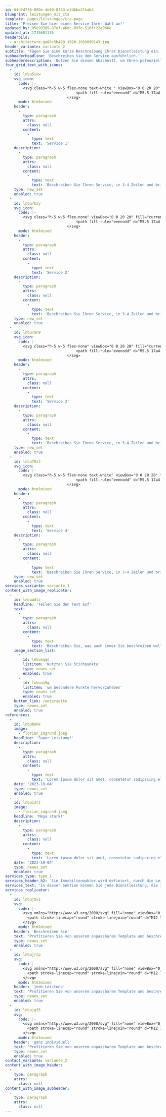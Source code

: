 ```yaml
---
id: 64dfd7f6-089e-4e10-8f63-e3dbbe2fbab3
blueprint: leistungen_mit_cta
template: pages/leistungen/cta-page
title: 'Preisen Sie hier einen Service Ihrer Wahl an!'
updated_by: 95e99389-87ef-46dc-89fe-516fc22e966e
updated_at: 1715601136
headerbild:
  - architecture-ge08c5b499_1920-1689690143.jpg
header_variante: variante_2
subtitle: 'Fügen Sie eine kurze Beschreibung Ihrer Dienstleistung ein.'
subheaderheadline: 'Beschreiben Sie den Service ausführlich.'
subheaderdescription: 'Nutzen Sie diesen Abschnitt, um Ihren potenziellen Kunden die Wichtigkeit Ihrer Dienstleistung zu erklären!'
four_grid_text_with_icons:
  -
    id: lnbu5ixw
    svg_icon:
      code: |-
        <svg class="h-5 w-5 flex-none text-white " viewBox="0 0 20 20" fill="currentColor" aria-hidden="true">
                                <path fill-rule="evenodd" d="M5.5 17a4.5 4.5 0 01-1.44-8.765 4.5 4.5 0 018.302-3.046 3.5 3.5 0 014.504 4.272A4 4 0 0115 17H5.5zm3.75-2.75a.75.75 0 001.5 0V9.66l1.95 2.1a.75.75 0 101.1-1.02l-3.25-3.5a.75.75 0 00-1.1 0l-3.25 3.5a.75.75 0 101.1 1.02l1.95-2.1v4.59z" clip-rule="evenodd"></path>
                            </svg>
      mode: htmlmixed
    header:
      -
        type: paragraph
        attrs:
          class: null
        content:
          -
            type: text
            text: 'Service 1'
    description:
      -
        type: paragraph
        attrs:
          class: null
        content:
          -
            type: text
            text: 'Beschreiben Sie Ihren Service, in 3-4 Zeilen und bringen Sie Ihren Kunden so Ihre Professionalität nahe. Welchen Service bieten Sie an und welche Probleme schaffen Sie damit von den Kunden aus der Welt ?'
    type: new_set
    enabled: true
  -
    id: lnbu7bzy
    svg_icon:
      code: |-
        <svg class="h-5 w-5 flex-none" viewBox="0 0 20 20" fill="currentColor" aria-hidden="true">
                                <path fill-rule="evenodd" d="M5.5 17a4.5 4.5 0 01-1.44-8.765 4.5 4.5 0 018.302-3.046 3.5 3.5 0 014.504 4.272A4 4 0 0115 17H5.5zm3.75-2.75a.75.75 0 001.5 0V9.66l1.95 2.1a.75.75 0 101.1-1.02l-3.25-3.5a.75.75 0 00-1.1 0l-3.25 3.5a.75.75 0 101.1 1.02l1.95-2.1v4.59z" clip-rule="evenodd"></path>
                            </svg>
      mode: htmlmixed
    header:
      -
        type: paragraph
        attrs:
          class: null
        content:
          -
            type: text
            text: 'Service 2'
    description:
      -
        type: paragraph
        attrs:
          class: null
        content:
          -
            type: text
            text: 'Beschreiben Sie Ihren Service, in 3-4 Zeilen und bringen Sie Ihren Kunden so Ihre Professionalität nahe. Welchen Service bieten Sie an und welche Probleme schaffen Sie damit von den Kunden aus der Welt ?'
    type: new_set
    enabled: true
  -
    id: lnbu7an9
    svg_icon:
      code: |-
        <svg class="h-5 w-5 flex-none" viewBox="0 0 20 20" fill="currentColor" aria-hidden="true">
                                <path fill-rule="evenodd" d="M5.5 17a4.5 4.5 0 01-1.44-8.765 4.5 4.5 0 018.302-3.046 3.5 3.5 0 014.504 4.272A4 4 0 0115 17H5.5zm3.75-2.75a.75.75 0 001.5 0V9.66l1.95 2.1a.75.75 0 101.1-1.02l-3.25-3.5a.75.75 0 00-1.1 0l-3.25 3.5a.75.75 0 101.1 1.02l1.95-2.1v4.59z" clip-rule="evenodd"></path>
                            </svg>
      mode: htmlmixed
    header:
      -
        type: paragraph
        attrs:
          class: null
        content:
          -
            type: text
            text: 'Service 3'
    description:
      -
        type: paragraph
        attrs:
          class: null
        content:
          -
            type: text
            text: 'Beschreiben Sie Ihren Service, in 3-4 Zeilen und bringen Sie Ihren Kunden so Ihre Professionalität nahe. Welchen Service bieten Sie an und welche Probleme schaffen Sie damit von den Kunden aus der Welt ?'
    type: new_set
    enabled: true
  -
    id: lnbu78x2
    svg_icon:
      code: |-
        <svg class="h-5 w-5 flex-none text-white" viewBox="0 0 20 20" fill="currentColor" aria-hidden="true">
                                <path fill-rule="evenodd" d="M5.5 17a4.5 4.5 0 01-1.44-8.765 4.5 4.5 0 018.302-3.046 3.5 3.5 0 014.504 4.272A4 4 0 0115 17H5.5zm3.75-2.75a.75.75 0 001.5 0V9.66l1.95 2.1a.75.75 0 101.1-1.02l-3.25-3.5a.75.75 0 00-1.1 0l-3.25 3.5a.75.75 0 101.1 1.02l1.95-2.1v4.59z" clip-rule="evenodd"></path>
                            </svg>
      mode: htmlmixed
    header:
      -
        type: paragraph
        attrs:
          class: null
        content:
          -
            type: text
            text: 'Service 4'
    description:
      -
        type: paragraph
        attrs:
          class: null
        content:
          -
            type: text
            text: 'Beschreiben Sie Ihren Service, in 3-4 Zeilen und bringen Sie Ihren Kunden so Ihre Professionalität nahe. Welchen Service bieten Sie an und welche Probleme schaffen Sie damit von den Kunden aus der Welt ?'
    type: new_set
    enabled: true
services_variante: variante_1
content_with_image_replicator:
  -
    id: lnbuadlz
    headline: 'Teilen Sie den Text auf'
    text:
      -
        type: paragraph
        attrs:
          class: null
        content:
          -
            type: text
            text: 'Beschreiben Sie, was auch immer Sie beschreiben wollen in mehreren Teilen, um das Design der Webseite aufs nächste Level zu bringen.'
    image_section_list:
      -
        id: lnbuaqqc
        listitem: 'Nutzten Sie Stichpunkte'
        type: neues_set
        enabled: true
      -
        id: lnbuau5g
        listitem: 'um besondere Punkte hervorzuheben'
        type: neues_set
        enabled: true
    button_link: /unterseite
    type: neues_set
    enabled: true
references:
  -
    id: lnbuhmkk
    image:
      - florian_imgrund.jpeg
    headline: 'Super Leistung!'
    description:
      -
        type: paragraph
        attrs:
          class: null
        content:
          -
            type: text
            text: 'Lorem ipsum dolor sit amet, consetetur sadipscing elitr, sed diam nonumy eirmod tempor invidunt ut labore et dolore magna aliquyam erat, sed diam voluptua. At vero eos et accusam et justo duo dolores et ea rebum. '
    date: '2023-10-04'
    type: neues_set
    enabled: true
  -
    id: lnbui3rz
    image:
      - florian_imgrund.jpeg
    headline: 'Mega stark!'
    description:
      -
        type: paragraph
        attrs:
          class: null
        content:
          -
            type: text
            text: 'Lorem ipsum dolor sit amet, consetetur sadipscing elitr, sed diam nonumy eirmod tempor invidunt ut labore et dolore magna aliquyam erat, sed diam voluptua. At vero eos et accusam et justo duo dolores et ea rebum. '
    date: '2023-10-04'
    type: neues_set
    enabled: true
services_type: type_1
services_header_h2: 'Ein Immobilienmakler wird definiert, durch die Leistungen die erbringt.'
services_text: 'In dieser Sektion können Sie jede Dienstleistung, die Ihr Unternehmen anbietet, visuell ansprechend beschreiben. Egal, ob Sie 3, 6 oder 8 Services anbieten, mit unserem Template wird jede Darstellung smooth wirken.'
services_replicator:
  -
    id: lnbuj0x1
    svg:
      code: |-
        <svg xmlns="http://www.w3.org/2000/svg" fill="none" viewBox="0 0 24 24" stroke-width="1.5" stroke="currentColor" class="w-6 h-6">
          <path stroke-linecap="round" stroke-linejoin="round" d="M12 7.5h1.5m-1.5 3h1.5m-7.5 3h7.5m-7.5 3h7.5m3-9h3.375c.621 0 1.125.504 1.125 1.125V18a2.25 2.25 0 01-2.25 2.25M16.5 7.5V18a2.25 2.25 0 002.25 2.25M16.5 7.5V4.875c0-.621-.504-1.125-1.125-1.125H4.125C3.504 3.75 3 4.254 3 4.875V18a2.25 2.25 0 002.25 2.25h13.5M6 7.5h3v3H6v-3z" />
        </svg>
      mode: htmlmixed
    header: 'Beschreiben Sie'
    text: 'Profitieren Sie von unserem anpassbarem Template und beschreiben Sie Ihren Service, so wie Sie es für richtig halten.'
    type: neues_set
    enabled: true
  -
    id: lnbujrcp
    svg:
      code: |-
        <svg xmlns="http://www.w3.org/2000/svg" fill="none" viewBox="0 0 24 24" stroke-width="1.5" stroke="currentColor" class="w-6 h-6">
          <path stroke-linecap="round" stroke-linejoin="round" d="M12 7.5h1.5m-1.5 3h1.5m-7.5 3h7.5m-7.5 3h7.5m3-9h3.375c.621 0 1.125.504 1.125 1.125V18a2.25 2.25 0 01-2.25 2.25M16.5 7.5V18a2.25 2.25 0 002.25 2.25M16.5 7.5V4.875c0-.621-.504-1.125-1.125-1.125H4.125C3.504 3.75 3 4.254 3 4.875V18a2.25 2.25 0 002.25 2.25h13.5M6 7.5h3v3H6v-3z" />
        </svg>
      mode: htmlmixed
    header: 'jede Leistung'
    text: 'Profitieren Sie von unserem anpassbarem Template und beschreiben Sie Ihren Service, so wie Sie es für richtig halten.'
    type: neues_set
    enabled: true
  -
    id: lnbujq35
    svg:
      code: |-
        <svg xmlns="http://www.w3.org/2000/svg" fill="none" viewBox="0 0 24 24" stroke-width="1.5" stroke="currentColor" class="w-6 h-6">
          <path stroke-linecap="round" stroke-linejoin="round" d="M12 7.5h1.5m-1.5 3h1.5m-7.5 3h7.5m-7.5 3h7.5m3-9h3.375c.621 0 1.125.504 1.125 1.125V18a2.25 2.25 0 01-2.25 2.25M16.5 7.5V18a2.25 2.25 0 002.25 2.25M16.5 7.5V4.875c0-.621-.504-1.125-1.125-1.125H4.125C3.504 3.75 3 4.254 3 4.875V18a2.25 2.25 0 002.25 2.25h13.5M6 7.5h3v3H6v-3z" />
        </svg>
      mode: htmlmixed
    header: 'ganz individuell'
    text: 'Profitieren Sie von unserem anpassbarem Template und beschreiben Sie Ihren Service, so wie Sie es für richtig halten.'
    type: neues_set
    enabled: true
contact_variante: variante_2
content_with_image_header:
  -
    type: paragraph
    attrs:
      class: null
content_with_image_subheader:
  -
    type: paragraph
    attrs:
      class: null
---
```

